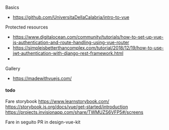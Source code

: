 Basics
- https://github.com/UniversitaDellaCalabria/intro-to-vue


Protected resources
- https://www.digitalocean.com/community/tutorials/how-to-set-up-vue-js-authentication-and-route-handling-using-vue-router
- https://simpleisbetterthancomplex.com/tutorial/2018/12/19/how-to-use-jwt-authentication-with-django-rest-framework.html
- 

Gallery
- https://madewithvuejs.com/


#### todo

Fare storybook
https://www.learnstorybook.com/
https://storybook.js.org/docs/vue/get-started/introduction
https://projects.invisionapp.com/share/TWMUZS6VFP5#/screens

Fare in seguito PR in design-vue-kit
